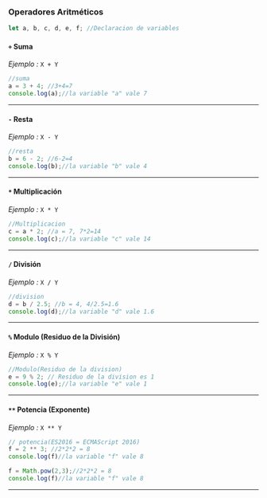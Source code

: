 ### Operadores Aritméticos
```js
let a, b, c, d, e, f; //Declaracion de variables

```
#### `+` Suma 
 *Ejemplo :*  `X + Y` 
 ```js
//suma
a = 3 + 4; //3+4=7
console.log(a);//la variable "a" vale 7
```
****

#### `-` Resta
*Ejemplo :*  `X - Y` 
```js
//resta
b = 6 - 2; //6-2=4
console.log(b);//la variable "b" vale 4
```
****

#### `*` Multiplicación
*Ejemplo :*  `X * Y` 
```js
//Multiplicacion
c = a * 2; //a = 7, 7*2=14
console.log(c);//la variable "c" vale 14
```
****

#### `/` División
*Ejemplo :*  `X / Y` 
```js
//division
d = b / 2.5; //b = 4, 4/2.5=1.6
console.log(d);//la variable "d" vale 1.6
```
****

#### `%` Modulo  (Residuo de la División)
*Ejemplo :*  `X % Y` 
```js
//Modulo(Residuo de la division)
e = 9 % 2; // Residuo de la division es 1
console.log(e);//la variable "e" vale 1
```
****
#### `**` Potencia (Exponente)
*Ejemplo :*  `X ** Y` 

```js
// potencia(ES2016 = ECMAScript 2016)
f = 2 ** 3; //2*2*2 = 8
console.log(f)//la variable "f" vale 8

f = Math.pow(2,3);//2*2*2 = 8
console.log(f)//la variable "f" vale 8
```
***
